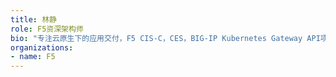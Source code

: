 ```yaml
---
title: 林静
role: F5资深架构师
bio: "专注云原生下的应用交付，F5 CIS-C，CES，BIG-IP Kubernetes Gateway API项目负责人与布道师。https://linjing.io"
organizations:
- name: F5
---
```


